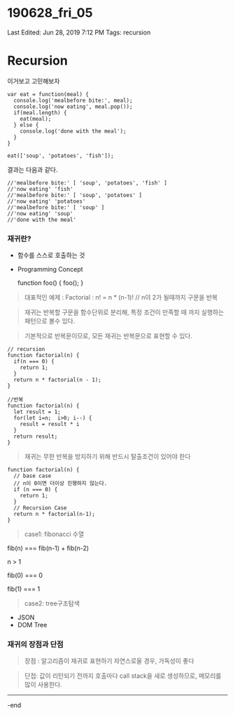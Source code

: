# 190628_fri_05

Last Edited: Jun 28, 2019 7:12 PM
Tags: recursion

# Recursion

이거보고 고민해보자

    var eat = function(meal) {
      console.log('mealbefore bite:', meal);
      console.log('now eating', meal.pop());
      if(meal.length) {
        eat(meal);
      } else {
        console.log('done with the meal');
      }
    }
    
    eat(['soup', 'potatoes', 'fish']);

결과는 다음과 같다.

    //'mealbefore bite:' [ 'soup', 'potatoes', 'fish' ]
    //'now eating' 'fish'
    //'mealbefore bite:' [ 'soup', 'potatoes' ]
    //'now eating' 'potatoes'
    //'mealbefore bite:' [ 'soup' ]
    //'now eating' 'soup'
    //'done with the meal'

### 재귀란?

- 함수를 스스로 호출하는 것
- Programming Concept

    function foo() {
      foo();
    }

>대표적인 예제 : Factorial : n! = n * (n-1)!  // n이 2가 될때까지 구문을 반복

>재귀는 반복할 구문을 함수단위로 분리해, 특정 조건이 만족할 때 까지 실행하는 패턴으로 볼수 있다. 

>기본적으로 반복문이므로, 모든 재귀는 반복문으로 표현할 수 있다.

    // recursion
    function factorial(n) {
      if(n === 0) {
        return 1;
      }
      return n * factorial(n - 1);
    }
    
    //반복
    function factorial(n) {
      let result = 1;
      for(let i=n;  i>0; i--) {
        result = result * i
      }
      return result;
    }

>재귀는 무한 반복을 방지하기 위해 반드시 탈출조건이 있어야 한다

    function factorial(n) {
      // base case
      // n이 0이면 더이상 진행하지 않는다.
      if (n === 0) {
        return 1;
      }
      // Recursion Case
      return n * factorial(n-1);
    }

>case1: fibonacci 수열

fib(n) === fib(n-1) + fib(n-2)

n > 1

fib(0) === 0

fib(1) === 1

>case2: tree구조탐색

- JSON
- DOM Tree

### 재귀의 장점과 단점

>장점 : 알고리즘이 재귀로 표현하기 자연스로울 경우, 가독성이 좋다

>단접: 값이 리턴되기 전까지 호출마다 call stack을 새로 생성하므로, 메모리를 많이 사용한다.

        

---

-end